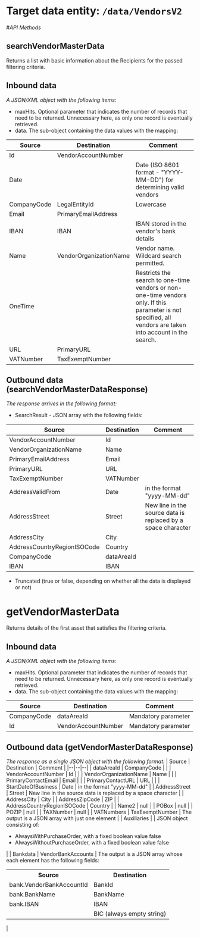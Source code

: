 # Target data entity: `/data/VendorsV2`

#_API Methods_

## **searchVendorMasterData**
Returns a list with basic information about the Recipients for the passed filtering criteria.

## Inbound data
_A JSON/XML object with the following items:_
- maxHits. Optional parameter that indicates the number of records that need to be returned. Unnecessary here, as only one record is eventually retrieved.
- data. The sub-object containing the data values with the mapping:

| Source | Destination | Comment |
|--|--|--|
| Id | VendorAccountNumber |  |
| Date |  | Date (ISO 8601 format - "YYYY-MM-DD") for determining valid vendors |
| CompanyCode | LegalEntityId | Lowercase | 
| Email | PrimaryEmailAddress |
| IBAN | IBAN | IBAN stored in the vendor's bank details |
| Name | VendorOrganizationName | Vendor name. Wildcard search permitted. |
| OneTime |  | Restricts the search to one-time vendors or non-one-time vendors only. If this parameter is not specified, all vendors are taken into account in the search. |
| URL | PrimaryURL |   |
| VATNumber | TaxExemptNumber |

## Outbound data (searchVendorMasterDataResponse)
_The response arrives in the following format:_
- SearchResult - JSON array with the following fields:

| Source | Destination | Comment |
|--|--|--|
| VendorAccountNumber | Id |
| VendorOrganizationName | Name |
| PrimaryEmailAddress | Email |               |
| PrimaryURL | URL | |
| TaxExemptNumber | VATNumber |  |
| AddressValidFrom | Date| in the format "yyyy-MM-dd" |
| AddressStreet| Street | New line in the source data is replaced by a space character |
| AddressCity | City |
| AddressCountryRegionISOCode | Country |
| CompanyCode | dataAreaId | |
| IBAN | IBAN |

- Truncated (true or false, depending on whether all the data is displayed or not)

# **getVendorMasterData**
Returns details of the first asset that satisfies the filtering criteria.
## Inbound data
_A JSON/XML object with the following items:_
- maxHits. Optional parameter that indicates the number of records that need to be returned. Unnecessary here, as only one record is eventually retrieved.
- data. The sub-object containing the data values with the mapping:

| Source | Destination | Comment |
|--|--|--|
| CompanyCode | dataAreaId | Mandatory parameter |
| Id | VendorAccountNumber | Mandatory parameter |

## Outbound data (getVendorMasterDataResponse)
_The response as a single JSON object with the following format:_
| Source | Destination | Comment |
|--|--|--|
| dataAreaId | CompanyCode | |
| VendorAccountNumber | Id | |
| VendorOrganizationName | Name | |
| PrimaryContactEmail | Email | |
| PrimaryContactURL | URL | |
| StartDateOfBusiness | Date | in the format "yyyy-MM-dd" |
| AddressStreet | Street | New line in the source data is replaced by a space character |
| AddressCity | City |
| AddressZipCode | ZIP |
| AddressCountryRegionISOCode | Country |
| Name2 | null |
| POBox | null |
| POZIP | null |
| TAXNumber | null |
| VATNumbers | TaxExemptNumber | The output is a JSON array with just one element |
| Auxiliaries |  | JSON object consisting of:<ul><li>AlwaysWithPurchaseOrder, with a fixed boolean value false</li><li>AlwaysWithoutPurchaseOrder, with a fixed boolean value false</li></ul> |
| Bankdata | VendorBankAccounts | The output is a JSON array whose each element has the following fields:<table><tr><th>Source</th><th>Destination</th></tr><tr><td>bank.VendorBankAccountId</td><td>BankId</td></tr><tr><td>bank.BankName</td><td>BankName</td></tr><tr><td>bank.IBAN</td><td>IBAN</td></tr><tr><td></td><td>BIC (always empty string)</td></tr></table>|
